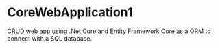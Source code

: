 # CoreWebApplication1
CRUD web app using .Net Core and Entity Framework Core as a ORM to connect with a SQL database.
